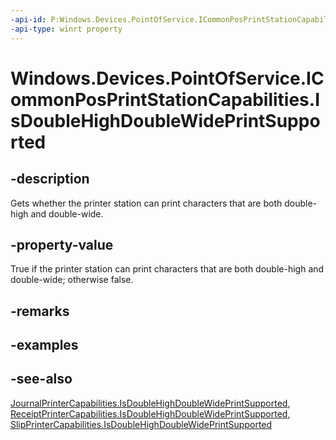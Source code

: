 ```yaml
---
-api-id: P:Windows.Devices.PointOfService.ICommonPosPrintStationCapabilities.IsDoubleHighDoubleWidePrintSupported
-api-type: winrt property
---
```


<!-- Property syntax
public bool IsDoubleHighDoubleWidePrintSupported { get; }
-->

# Windows.Devices.PointOfService.ICommonPosPrintStationCapabilities.IsDoubleHighDoubleWidePrintSupported

## -description
Gets whether the printer station can print characters that are both double-high and double-wide.

## -property-value
True if the printer station can print characters that are both double-high and double-wide; otherwise false.

## -remarks

## -examples

## -see-also
[JournalPrinterCapabilities.IsDoubleHighDoubleWidePrintSupported](journalprintercapabilities_isdoublehighdoublewideprintsupported.md), [ReceiptPrinterCapabilities.IsDoubleHighDoubleWidePrintSupported](receiptprintercapabilities_isdoublehighdoublewideprintsupported.md), [SlipPrinterCapabilities.IsDoubleHighDoubleWidePrintSupported](slipprintercapabilities_isdoublehighdoublewideprintsupported.md)